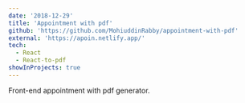 ```yaml
---
date: '2018-12-29'
title: 'Appointment with pdf'
github: 'https://github.com/MohiuddinRabby/appointment-with-pdf'
external: 'https://apoin.netlify.app/'
tech:
  - React
  - React-to-pdf
showInProjects: true
---
```


Front-end appointment with pdf generator.
